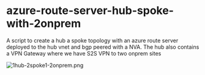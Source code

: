 # azure-route-server-hub-spoke-with-2onprem
A script to create a hub a spoke topology with an azure route server deployed to the hub vnet and bgp peered with a NVA. The hub also contains a VPN Gateway where we have S2S VPN to two onprem sites

![1hub-2spoke1-2onprem.png](azure-route-server/1hub-2spoke1-2onprem.png)
